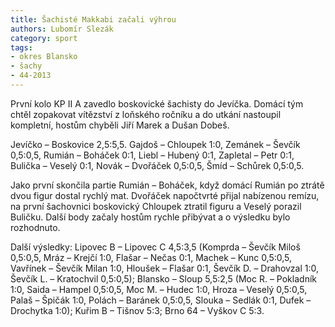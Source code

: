 ```yaml
---
title: Šachisté Makkabi začali výhrou
authors: Lubomír Slezák
category: sport
tags:
- okres Blansko
- šachy
- 44-2013
---
```


První kolo KP II A zavedlo boskovické šachisty do Jevíčka. Domácí tým chtěl zopakovat vítězství z loňského ročníku a do utkání nastoupil kompletní, hostům chyběli Jiří Marek a Dušan Dobeš.

Jevíčko – Boskovice 2,5:5,5. Gajdoš – Chloupek 1:0, Zemánek – Ševčík 0,5:0,5, Rumián – Boháček 0:1, Liebl – Hubený 0:1, Zapletal – Petr 0:1, Bulička – Veselý 0:1, Novák – Dvořáček 0,5:0,5, Šmíd – Schůrek 0,5:0,5.

Jako první skončila partie Rumián – Boháček, když domácí Rumián po ztrátě dvou figur dostal rychlý mat. Dvořáček napočtvrté přijal nabízenou remízu, na první šachovnici boskovický Chloupek ztratil figuru a Veselý porazil Buličku. Další body začaly hostům rychle přibývat a o výsledku bylo rozhodnuto.

Další výsledky: Lipovec B – Lipovec C 4,5:3,5 (Komprda – Ševčík Miloš 0,5:0,5, Mráz – Krejčí 1:0, Flašar – Nečas 0:1, Machek – Kunc 0,5:0,5, Vavřínek – Ševčík Milan 1:0, Hloušek – Flašar 0:1, Ševčík D. – Drahovzal 1:0, Ševčík L. – Kratochvil 0,5:0,5); Blansko – Sloup 5,5:2,5 (Moc R. – Pokladník 1:0, Saida – Hampel 0,5:0,5, Moc M. – Hudec 1:0, Hroza – Veselý 0,5:0,5, Palaš – Špičák 1:0, Polách – Baránek 0,5:0,5, Slouka – Sedlák 0:1, Dufek – Drochytka 1:0); Kuřim B – Tišnov 5:3; Brno 64 – Vyškov C 5:3.
